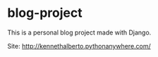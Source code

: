 # blog-project

This is a personal blog project made with Django.

Site: http://kennethalberto.pythonanywhere.com/
